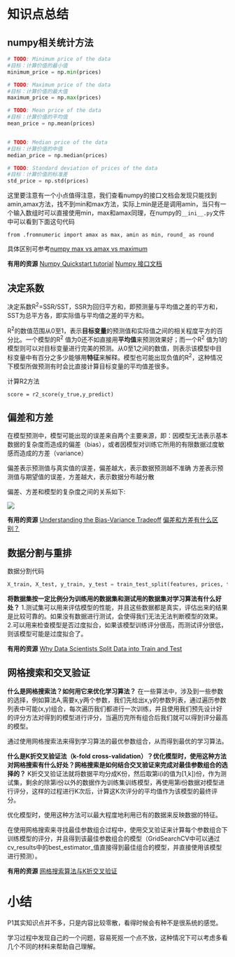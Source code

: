 # 知识点总结

## numpy相关统计方法

```python
# TODO: Minimum price of the data
#目标：计算价值的最小值
minimum_price = np.min(prices)

# TODO: Maximum price of the data
#目标：计算价值的最大值
maximum_price = np.max(prices)

# TODO: Mean price of the data
#目标：计算价值的平均值
mean_price = np.mean(prices)


# TODO: Median price of the data
#目标：计算价值的中值
median_price = np.median(prices)

# TODO: Standard deviation of prices of the data
#目标：计算价值的标准差
std_price = np.std(prices)
```

这里要注意有一个小点值得注意，我们查看numpy的接口文档会发现只能找到amin,amax方法，找不到min和max方法，实际上min是还是调用amin，当只有一个输入数组时可以直接使用min，max和amax同理，在numpy的`__ini__.py`文件中可以看到下面这句代码
```
from .fromnumeric import amax as max, amin as min, round_ as round
```

具体区别可参考[numpy max vs amax vs maximum](http://stackoverflow.com/questions/33569668/numpy-max-vs-amax-vs-maximum)

**有用的资源**
[Numpy Quickstart tutorial](https://docs.scipy.org/doc/numpy-dev/user/quickstart.html)
[Numpy 接口文档](https://docs.scipy.org/doc/numpy/reference/routines.html)

## 决定系数

决定系数R<sup>2</sup>=SSR/SST，SSR为回归平方和，即预测量与平均值之差的平方和，SST为总平方各，即实际值与平均值之差的平方和。

R<sup>2</sup>的数值范围从0至1，表示**目标变量**的预测值和实际值之间的相关程度平方的百分比。一个模型的R<sup>2</sup> 值为0还不如直接用**平均值**来预测效果好；而一个R<sup>2</sup> 值为1的模型则可以对目标变量进行完美的预测。从0至1之间的数值，则表示该模型中目标变量中有百分之多少能够用**特征**来解释。模型也可能出现负值的R<sup>2</sup>，这种情况下模型所做预测有时会比直接计算目标变量的平均值差很多。

计算R2方法
```
score = r2_score(y_true,y_predict)
```

## 偏差和方差

在模型预测中，模型可能出现的误差来自两个主要来源，即：因模型无法表示基本数据的复杂度而造成的偏差（bias），或者因模型对训练它所用的有限数据过度敏感而造成的方差（variance）

偏差表示预测值与真实值的误差，偏差越大，表示数据预测越不准确
方差表示预测值与期望值的误差，方差越大，表示数据分布越分散

偏差、方差和模型的复杂度之间的关系如下:

![](/14907888423241.jpg)

**有用的资源**
[Understanding the Bias-Variance Tradeoff](http://scott.fortmann-roe.com/docs/BiasVariance.html)
[偏差和方差有什么区别？](https://www.zhihu.com/question/20448464)

## 数据分割与重排

数据分割代码
```python
X_train, X_test, y_train, y_test = train_test_split(features, prices, test_size=0.2, random_state=42)
```

**将数据集按一定比例分为训练用的数据集和测试用的数据集对学习算法有什么好处？**
1.测试集可以用来评估模型的性能，并且这些数据都是真实，评估出来的结果是比较可靠的。如果没有数据进行测试，会使得我们无法无法判断模型的效果。
2.可以用来检查模型是否过度拟合，如果该模型训练评分很高，而测试评分很低，则该模型可能是过度拟合了。

**有用的资源**
[Why Data Scientists Split Data into Train and Test](http://info.salford-systems.com/blog/bid/337783/Why-Data-Scientists-Split-Data-into-Train-and-Test)


## 网格搜索和交叉验证

**什么是网格搜索法？如何用它来优化学习算法？**
在一些算法中，涉及到一些参数的选择，例如算法A,需要x,y两个参数，我们先给出x,y的参数列表，通过遍历参数列表中可能(x,y)组合，每次遍历我们都进行一次训练，并且使用我们预先设计好的评分方法对得到的模型进行评分，当遍历完所有组合后我们就可以得到评分最高的模型。

通过使用网格搜索法来得到学习算法的最优参数组合，从而得到最优的学习算法。

**什么是K折交叉验证法（k-fold cross-validation）？优化模型时，使用这种方法对网格搜索有什么好处？网格搜索是如何结合交叉验证来完成对最佳参数组合的选择的？**
K折交叉验证法就将数据平均分成K份，然后取第i(i的值为[1,k])份，作为测试集，剩余的除第i份以外的数据作为训练集训练模型，再使用第i份数据对模型进行评分，这样的过程进行K次后，计算这K次评分的平均值作为该模型的最终评分。

优化模型时，使用这种方法可以最大程度地利用已有的数据来反映数据的特征。

在使用网格搜索来寻找最佳参数组合过程中，使用交叉验证来计算每个参数组合下训练模型的评分，并且得到该最佳参数组合的模型（GridSearchCV中可以通过cv_results中的best_estimator_值直接得到最佳组合的模型，并直接使用该模型进行预测）。

**有用的资源**
[网格搜索算法与K折交叉验证](https://zhuanlan.zhihu.com/p/25637642)

# 小结

P1其实知识点并不多，只是内容比较零散，看得时候会有种不是很系统的感觉。

学习过程中发现自己的一个问题，容易死抠一个点不放，这种情况下可以考虑多看几个不同的材料来帮助自己理解。

